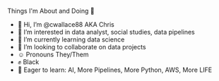 Things I'm About and Doing :octopus:

- 👋 Hi, I’m @cwallace88 AKA Chris
- 👀 I’m interested in data analyst, social studies, data pipelines
- 🌱 I’m currently learning data science
- 💞️ I’m looking to collaborate on data projects
- :relaxed:  Pronouns They/Them
- :fist:  Black
- :brain: Eager to learn: AI, More Pipelines, More Python, AWS, More LIFE
<!---
cwallace88/cwallace88 is a ✨ special ✨ repository because its `README.md` (this file) appears on your GitHub profile.
You can click the Preview link to take a look at your changes.
--->
